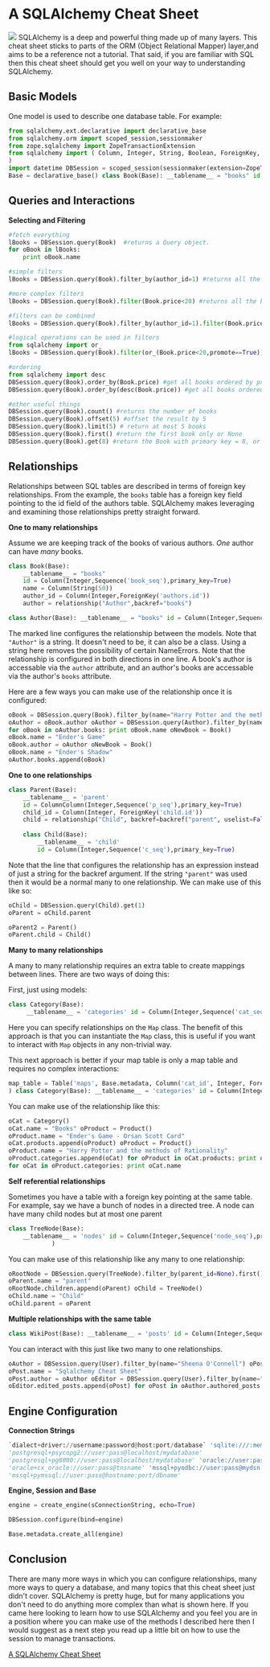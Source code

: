 # A SQLAlchemy Cheat Sheet

![](k8johnzctgyeu2ms5pzf.jpeg)
SQLAlchemy is a deep and powerful thing made up of many layers. This cheat sheet sticks to parts of the ORM (Object Relational Mapper) layer,and aims to be a reference not a tutorial. That said, if you are familiar with SQL then this cheat sheet should get you well on your way to understanding SQLAlchemy.

## Basic Models

One model is used to describe one database table. For example:

```py
from sqlalchemy.ext.declarative import declarative_base
from sqlalchemy.orm import scoped_session,sessionmaker
from zope.sqlalchemy import ZopeTransactionExtension
from sqlalchemy import ( Column, Integer, String, Boolean, ForeignKey, DateTime, Sequence, Float
)
import datetime DBSession = scoped_session(sessionmaker(extension=ZopeTransactionExtension()))
Base = declarative_base() class Book(Base): __tablename__ = "books" id = Column(Integer,Sequence('book_seq'),primary_key=True) name = Column(String(50)) author_id = Column(Integer,ForeignKey('authors.id')) price = Column(Float) date_added = Column(DateTime, default=datetime.datetime.now) promote = Column(Boolean,default=False)
```

## Queries and Interactions

**Selecting and Filtering**

```py
#fetch everything
lBooks = DBSession.query(Book)  #returns a Query object. 
for oBook in lBooks:
    print oBook.name

#simple filters
lBooks = DBSession.query(Book).filter_by(author_id=1) #returns all the books for a specific author

#more complex filters
lBooks = DBSession.query(Book).filter(Book.price<20) #returns all the books with price <20. Note we use filter, not filter_by

#filters can be combined
lBooks = DBSession.query(Book).filter_by(author_id=1).filter(Book.price<20) #all books by a specific author, with price<20

#logical operations can be used in filters
from sqlalchemy import or_
lBooks = DBSession.query(Book).filter(or_(Book.price<20,promote==True)) # returns all books  that cost less than 20 OR are being promoted

#ordering
from sqlalchemy import desc
DBSession.query(Book).order_by(Book.price) #get all books ordered by price
DBSession.query(Book).order_by(desc(Book.price)) #get all books ordered by price descending

#other useful things
DBSession.query(Book).count() #returns the number of books
DBSession.query(Book).offset(5) #offset the result by 5
DBSession.query(Book).limit(5) # return at most 5 books
DBSession.query(Book).first() #return the first book only or None
DBSession.query(Book).get(8) #return the Book with primary key = 8, or None
```

## Relationships

Relationships between SQL tables are described in terms of foreign key relationships. From the example, the `books` table has a foreign key field pointing to the id field of the authors table. SQLAlchemy makes leveraging and examining those relationships pretty straight forward.

**One to many relationships**

Assume we are keeping track of the books of various authors. *One* author can have *many* books.

```py
class Book(Base): 
    __tablename__ = "books" 
    id = Column(Integer,Sequence('book_seq'),primary_key=True) 
    name = Column(String(50)) 
    author_id = Column(Integer,ForeignKey('authors.id')) 
    author = relationship("Author",backref="books") 

class Author(Base): __tablename__ = "books" id = Column(Integer,Sequence('book_seq'),primary_key=True) name = Column(String(50))
```

The marked line configures the relationship between the models. Note that `"Author"` is a string. It doesn't need to be, it can also be a class. Using a string here removes the possibility of certain NameErrors. Note that the relationship is configured in both directions in one line. A book's author is accessable via the `author` attribute, and an author's books are accessable via the author's `books` attribute.

Here are a few ways you can make use of the relationship once it is configured:

```py
oBook = DBSession.query(Book).filter_by(name="Harry Potter and the methods of rationality").first()
oAuthor = oBook.author oAuthor = DBSession.query(Author).filter_by(name="Orsan Scott Card")
for oBook in oAuthor.books: print oBook.name oNewBook = Book()
oBook.name = "Ender's Game"
oBook.author = oAuthor oNewBook = Book()
oBook.name = "Ender's Shadow"
oAuthor.books.append(oBook)
```

**One to one relationships**

```py
class Parent(Base): 
    __tablename__ = 'parent' 
    id = ColumnColumn(Integer,Sequence('p_seq'),primary_key=True) 
    child_id = Column(Integer, ForeignKey('child.id')) 
    child = relationship("Child", backref=backref("parent", uselist=False)) 
    
    class Child(Base): 
        __tablename__ = 'child' 
        id = Column(Integer,Sequence('c_seq'),primary_key=True)
```

Note that the line that configures the relationship has an expression instead of just a string for the backref argument. If the string `"parent"` was used then it would be a normal many to one relationship. We can make use of this like so:

```py
oChild = DBSession.query(Child).get(1)
oParent = oChild.parent

oParent2 = Parent()
oParent.child = Child()
```

**Many to many relationships**

A many to many relationship requires an extra table to create mappings between lines. There are two ways of doing this:

First, just using models:

```py
class Category(Base):
     __tablename__ = 'categories' id = Column(Integer,Sequence('cat_seq'),primary_key=True) name = Column(String(20)) class Product(Base): __tablename__ = 'products' id = Column(Integer,Sequence('prod_seq'),primary_key=True) name = Column(String(20)) class Map(Base): __tablename__ = 'map' id = Column(Integer,Sequence('map_seq'),primary_key=True) cat_id = Column(Integer,ForeignKey('categories.id')) prod_id = Column(Integer,ForeignKey('products.id'))
```

Here you can specify relationships on the `Map` class. The benefit of this approach is that you can instantiate the `Map` class, this is useful if you want to interact with `Map` objects in any non-trivial way.

This next approach is better if your map table is only a map table and requires no complex interactions:

```py
map_table = Table('maps', Base.metadata, Column('cat_id', Integer, ForeignKey('categories.id')), Column('prod_id', Integer, ForeignKey('products.id'))
) class Category(Base): __tablename__ = 'categories' id = Column(Integer,Sequence('cat_seq'),primary_key=True) name = Column(String(20)) products = relationship("Product", secondary=map_table, backref="categories") class Product(Base): __tablename__ = 'products' id = Column(Integer,Sequence('prod_seq'),primary_key=True) name = Column(String(20))
```

You can make use of the relationship like this:

```py
oCat = Category()
oCat.name = "Books" oProduct = Product()
oProduct.name = "Ender's Game - Orsan Scott Card"
oCat.products.append(oProduct) oProduct = Product()
oProduct.name = "Harry Potter and the methods of Rationality"
oProduct.categories.append(oCat) for oProduct in oCat.products: print oProduct.name oProduct = DBSession.query(Product).filter_by(name="")
for oCat in oProduct.categories: print oCat.name
```

**Self referential relationships**

Sometimes you have a table with a foreign key pointing at the same table. For example, say we have a bunch of nodes in a directed tree. A node can have many child nodes but at most one parent

```py
class TreeNode(Base): 
    __tablename__ = 'nodes' id = Column(Integer,Sequence('node_seq'),primary_key=True) parent_id = Column(Integer,ForeignKey('nodes.id')) name = Column(String(20)) children = relationship("TreeNode", backref=backref('parent', remote_side=[id])
            )
```

You can make use of this relationship like any many to one relationship:

```py
oRootNode = DBSession.query(TreeNode).filter_by(parent_id=None).first() for oChild in oRootNode.children: print oChild.name oParent = TreeNode()
oParent.name = "parent"
oRootNode.children.append(oParent) oChild = TreeNode()
oChild.name = "Child"
oChild.parent = oParent
```

**Multiple relationships with the same table**

```py
class WikiPost(Base): __tablename__ = 'posts' id = Column(Integer,Sequence('post_seq'),primary_key=True) name = Column(String(20)) author_id = Column(Integer,ForeignKey('users.id')) editor_id = Column(Integer,ForeignKey('users.id')) editor = relationship("User", primaryjoin = "WikiPost.editor_id == User.id",backref="edited_posts") author = relationship("User", primaryjoin = "WikiPost.author_id == User.id",backref="authored_posts") class User(Base): __tablename__ = 'users' id = Column(Integer,Sequence('usr_seq'),primary_key=True) name = Column(String(20))
```

You can interact with this just like two many to one relationships.

```py
oAuthor = DBSession.query(User).filter_by(name="Sheena O'Connell") oPost = WikiPost()
oPost.name = "Sqlalchemy Cheat Sheet"
oPost.author = oAuthor oEditor = DBSession.query(User).filter_by(name="Yi-Jirr Chen")
oEditor.edited_posts.append(oPost) for oPost in oAuthor.authored_posts: print oPost.name for oPost in oEditor.edited_posts: print oPost.name
```

## Engine Configuration

**Connection Strings**

```py
`dialect+driver://username:password@host:port/database` 'sqlite:///:memory:' 'sqlite:////absolute/path/to/project.db') 'sqlite:///C:\\path\\to\\project.db' r'sqlite:///C:\path\to\project.db' 'postgresql://user:pass@localhost/mydatabase'
'postgresql+psycopg2://user:pass@localhost/mydatabase'
'postgresql+pg8000://user:pass@localhost/mydatabase' 'oracle://user:pass@127.0.0.1:1521/sidname'
'oracle+cx_oracle://user:pass@tnsname' 'mssql+pyodbc://user:pass@mydsn'
'mssql+pymssql://user:pass@hostname:port/dbname'
```

**Engine, Session and Base**

```py
engine = create_engine(sConnectionString, echo=True)   

DBSession.configure(bind=engine)

Base.metadata.create_all(engine)
```

## Conclusion

There are many more ways in which you can configure relationships, many more ways to query a database, and many topics that this cheat sheet just didn't cover. SQLAlchemy is pretty huge, but for many applications you don't need to do anything more complex than what is shown here. If you came here looking to learn how to use SQLAlchemy and you feel you are in a position where you can make use of the methods I described here then I would suggest as a next step you read up a little bit on how to use the session to manage transactions.

[A SQLAlchemy Cheat Sheet](https://www.codementor.io/@sheena/understanding-sqlalchemy-cheat-sheet-du107lawl)

